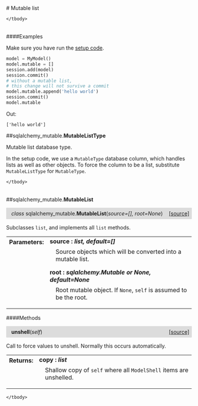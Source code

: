<script src="https://cdn.mathjax.org/mathjax/latest/MathJax.js?config=TeX-AMS-MML_HTMLorMML" type="text/javascript"></script>

<link rel="stylesheet" href="https://assets.readthedocs.org/static/css/readthedocs-doc-embed.css" type="text/css" />

<style>
    a.src-href {
        float: right;
    }
    p.attr {
        margin-top: 0.5em;
        margin-left: 1em;
    }
    p.func-header {
        background-color: gainsboro;
        border-radius: 0.1em;
        padding: 0.5em;
        padding-left: 1em;
    }
    table.field-table {
        border-radius: 0.1em
    }
</style># Mutable list

<table class="docutils field-list field-table" frame="void" rules="none">
    <col class="field-name" />
    <col class="field-body" />
    <tbody valign="top">
        
    </tbody>
</table>

####Examples

Make sure you have run the [setup code](setup.md).

```python
model = MyModel()
model.mutable = []
session.add(model)
session.commit()
# without a mutable list,
# this change will not survive a commit
model.mutable.append('hello world')
session.commit()
model.mutable
```

Out:

```
['hello world']
```

##sqlalchemy_mutable.**MutableListType**



Mutable list database type.

In the setup code, we use a `MutableType` database column, which handles
lists as well as other objects. To force the column to be a list,
substitute `MutableListType` for `MutableType`.

<table class="docutils field-list field-table" frame="void" rules="none">
    <col class="field-name" />
    <col class="field-body" />
    <tbody valign="top">
        
    </tbody>
</table>





##sqlalchemy_mutable.**MutableList**

<p class="func-header">
    <i>class</i> sqlalchemy_mutable.<b>MutableList</b>(<i>source=[], root=None</i>) <a class="src-href" target="_blank" href="https://github.com/dsbowen/sqlalchemy-mutable/sqlalchemy_mutable/mutable_list.py#L50">[source]</a>
</p>

Subclasses `list`, and implements all `list` methods.

<table class="docutils field-list field-table" frame="void" rules="none">
    <col class="field-name" />
    <col class="field-body" />
    <tbody valign="top">
        <tr class="field">
    <th class="field-name"><b>Parameters:</b></td>
    <td class="field-body" width="100%"><b>source : <i>list, default=[]</i></b>
<p class="attr">
    Source objects which will be converted into a mutable list.
</p>
<b>root : <i>sqlalchemy.Mutable or None, default=None</i></b>
<p class="attr">
    Root mutable object. If <code>None</code>, <code>self</code> is assumed to be the root.
</p></td>
</tr>
    </tbody>
</table>



####Methods



<p class="func-header">
    <i></i> <b>unshell</b>(<i>self</i>) <a class="src-href" target="_blank" href="https://github.com/dsbowen/sqlalchemy-mutable/sqlalchemy_mutable/mutable_list.py#L123">[source]</a>
</p>

Call to force values to unshell. Normally this occurs automatically.

<table class="docutils field-list field-table" frame="void" rules="none">
    <col class="field-name" />
    <col class="field-body" />
    <tbody valign="top">
        <tr class="field">
    <th class="field-name"><b>Returns:</b></td>
    <td class="field-body" width="100%"><b>copy : <i>list</i></b>
<p class="attr">
    Shallow copy of <code>self</code> where all <code>ModelShell</code> items are unshelled.
</p></td>
</tr>
    </tbody>
</table>





<table class="docutils field-list field-table" frame="void" rules="none">
    <col class="field-name" />
    <col class="field-body" />
    <tbody valign="top">
        
    </tbody>
</table>


